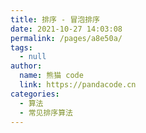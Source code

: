 ```yaml
---
title: 排序 - 冒泡排序
date: 2021-10-27 14:03:08
permalink: /pages/a8e50a/
tags: 
  - null
author: 
  name: 熊猫 code
  link: https://pandacode.cn
categories: 
  - 算法
  - 常见排序算法
---
```

